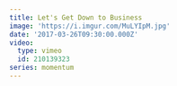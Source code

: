 ```yaml
---
title: Let's Get Down to Business
image: 'https://i.imgur.com/MuLYIpM.jpg'
date: '2017-03-26T09:30:00.000Z'
video:
  type: vimeo
  id: 210139323
series: momentum
---
```


